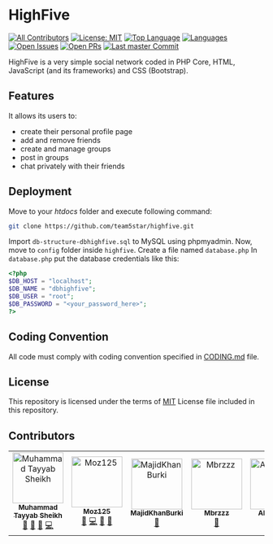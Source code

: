# HighFive
[![All Contributors](https://img.shields.io/badge/all_contributors-5-orange.svg?style=flat-square)](#contributors) [![License: MIT](https://img.shields.io/badge/License-MIT-yellow.svg)](https://opensource.org/licenses/MIT) [![Top Language](https://img.shields.io/github/languages/top/team5star/HighFive.svg?style=plastic)](#highfive) [![Languages](https://img.shields.io/github/languages/count/team5star/HighFive.svg?style=plastic)](#highfive) [![Open Issues](https://img.shields.io/github/issues/team5star/highfive.svg?style=plastic)](https://github.com/team5star/HighFive/issues) [![Open PRs](https://img.shields.io/github/issues-pr/team5star/highfive.svg?style=plastic)](https://github.com/team5star/HighFive/pulls) [![Last master Commit](https://img.shields.io/github/last-commit/team5star/highfive/master.svg?style=plastic)](https://github.com/team5star/HighFive/commit/master)

HighFive is a very simple social network coded in PHP Core, HTML, JavaScript (and its frameworks) and CSS (Bootstrap). 
## Features
It allows its users to:
* create their personal profile page
* add and remove friends
* create and manage groups
* post in groups
* chat privately with their friends
## Deployment
Move to your *htdocs* folder and execute following command: 
```bash
git clone https://github.com/team5star/highfive.git
```
Import `db-structure-dbhighfive.sql` to MySQL using phpmyadmin.
Now, move to `config` folder inside `highfive`.
Create a file named `database.php`
In `database.php` put the database credentials like this:
```php
<?php
$DB_HOST = "localhost";
$DB_NAME = "dbhighfive";
$DB_USER = "root";
$DB_PASSWORD = "<your_password_here>";
?>
```

## Coding Convention
All code must comply with coding convention specified in [CODING.md](CODING.md) file.
## License
This repository is licensed under the terms of [MIT](LICENSE.md) License file included in this repository.
## Contributors

<!-- ALL-CONTRIBUTORS-LIST:START - Do not remove or modify this section -->
<!-- prettier-ignore -->
<table><tr><td align="center"><a href="https://cstayyab.github.io"><img src="https://avatars2.githubusercontent.com/u/29598866?v=4" width="100px;" alt="Muhammad Tayyab Sheikh"/><br /><sub><b>Muhammad Tayyab Sheikh</b></sub></a><br /><a href="#projectManagement-cstayyab" title="Project Management">📆</a> <a href="#review-cstayyab" title="Reviewed Pull Requests">👀</a> <a href="https://github.com/team5star/HighFive/commits?author=cstayyab" title="Documentation">📖</a> <a href="https://github.com/team5star/HighFive/commits?author=cstayyab" title="Code">💻</a></td><td align="center"><a href="https://github.com/Moz125"><img src="https://avatars1.githubusercontent.com/u/46564535?v=4" width="100px;" alt="Moz125"/><br /><sub><b>Moz125</b></sub></a><br /><a href="https://github.com/team5star/HighFive/commits?author=Moz125" title="Documentation">📖</a> <a href="https://github.com/team5star/HighFive/commits?author=Moz125" title="Code">💻</a> <a href="#ideas-Moz125" title="Ideas, Planning, & Feedback">🤔</a> <a href="#design-Moz125" title="Design">🎨</a></td><td align="center"><a href="https://github.com/MajidKhanBurki"><img src="https://avatars0.githubusercontent.com/u/48506393?v=4" width="100px;" alt="MajidKhanBurki"/><br /><sub><b>MajidKhanBurki</b></sub></a><br /><a href="#design-MajidKhanBurki" title="Design">🎨</a></td><td align="center"><a href="https://github.com/Mbrzzz"><img src="https://avatars1.githubusercontent.com/u/50647569?v=4" width="100px;" alt="Mbrzzz"/><br /><sub><b>Mbrzzz</b></sub></a><br /><a href="#design-Mbrzzz" title="Design">🎨</a></td><td align="center"><a href="https://github.com/Alijaffery5"><img src="https://avatars2.githubusercontent.com/u/50649879?v=4" width="100px;" alt="Alijaffery5"/><br /><sub><b>Alijaffery5</b></sub></a><br /><a href="#design-Alijaffery5" title="Design">🎨</a></td></tr></table>

<!-- ALL-CONTRIBUTORS-LIST:END -->
